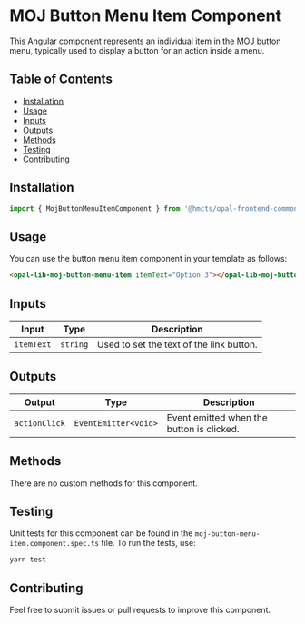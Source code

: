 # MOJ Button Menu Item Component

This Angular component represents an individual item in the MOJ button menu, typically used to display a button for an action inside a menu.

## Table of Contents

- [Installation](#installation)
- [Usage](#usage)
- [Inputs](#inputs)
- [Outputs](#outputs)
- [Methods](#methods)
- [Testing](#testing)
- [Contributing](#contributing)

## Installation

```typescript
import { MojButtonMenuItemComponent } from '@hmcts/opal-frontend-common/components/moj/moj-button-menu/moj-button-menu-item';
```

## Usage

You can use the button menu item component in your template as follows:

```html
<opal-lib-moj-button-menu-item itemText="Option 3"></opal-lib-moj-button-menu-item>
```

## Inputs

| Input      | Type     | Description                              |
| ---------- | -------- | ---------------------------------------- |
| `itemText` | `string` | Used to set the text of the link button. |

## Outputs

| Output        | Type                 | Description                               |
| ------------- | -------------------- | ----------------------------------------- |
| `actionClick` | `EventEmitter<void>` | Event emitted when the button is clicked. |

## Methods

There are no custom methods for this component.

## Testing

Unit tests for this component can be found in the `moj-button-menu-item.component.spec.ts` file. To run the tests, use:

```bash
yarn test
```

## Contributing

Feel free to submit issues or pull requests to improve this component.
